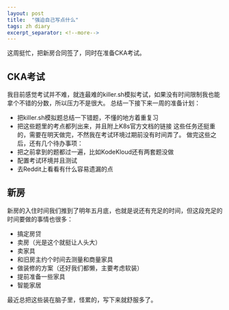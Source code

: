 ```yaml
---
layout: post
title:  "强迫自己写点什么"
tags: zh diary
excerpt_separator: <!--more-->
---
```

这周挺忙，把新房合同签了，同时在准备CKA考试。
<!--more-->
## CKA考试
我目前感觉考试并不难，就连最难的killer.sh模拟考试，如果没有时间限制我也能拿个不错的分数，所以压力不是很大。
总结一下接下来一周的准备计划：
- 把killer.sh模拟题总结一下错题，不懂的地方着重复习
- 把这些题里的考点都列出来，并且附上K8s官方文档的链接
这些任务还挺重的，需要在明天做完，不然我在考试环境过期前没有时间弄了。
做完这些之后，还有几个待办事项：
- 把之前拿到的题都过一遍，比如KodeKloud还有两套题没做
- 配置考试环境并且测试
- 去Reddit上看看有什么容易遗漏的点

## 新房
新房的入住时间我们推到了明年五月底，也就是说还有充足的时间，但这段充足的时间要做的事情也很多：
- 搞定房贷
- 卖房（光是这个就挺让人头大）
- 卖家具
- 和旧房主约个时间去测量和商量家具
- 做装修的方案（还好我们都懒，主要考虑软装）
- 提前准备一些家具
- 智能家居

最近总把这些装在脑子里，怪累的，写下来就舒服多了。
